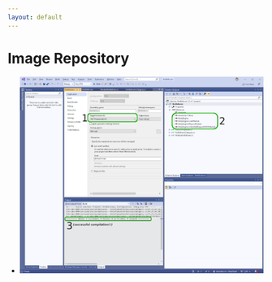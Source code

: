 ```yaml
---
layout: default
---
```


# Image Repository

* ![Image of successful Kerballoons update actions](VS2019_UpdatedAssemblies.png)
